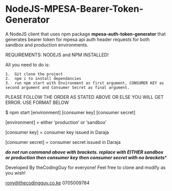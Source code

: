# NodeJS-MPESA-Bearer-Token-Generator
A NodeJS client that uses npm package **mpesa-auth-token-generator** that generates bearer token for mpesa api auth header requests for both sandbox and production environments.

REQUIREMENTS: NODEJS and NPM INSTALLED!

All you need to do is:

	1.	Git clone the project
	2.	npm i to install dependancies
	3.	run npm start with Environment as first argument, CONSUMER KEY as second argument and Consumer Secret as final argument. 
  
  PLEASE FOLLOW THE ORDER AS STATED ABOVE OR ELSE YOU WILL GET ERROR. USE FORMAT BELOW


$ npm start [environment] [consumer key] [consumer secret]

[environment] = either ‘production’ or ‘sandbox’

[consumer key]  = consumer key issued in Daraja

[consumer secret] = consumer secret issued in Daraja


***do not run command above with brackets. replace with EITHER sandbox or production then consumer key then consumer secret with no brackets****


Developed By theCodingGuy for everyone! Feel free to clone and modify as you wish! 

rony@thecodingguy.co.ke
0705009784
